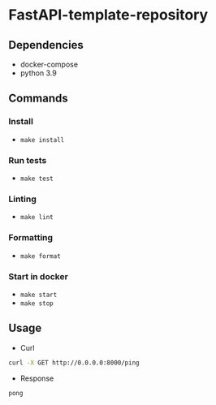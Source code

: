 # FastAPI-template-repository

## Dependencies
- docker-compose
- python 3.9

## Commands
### Install
- `make install`

### Run tests
- `make test`
### Linting
- `make lint`

### Formatting
- `make format`

### Start in docker
- `make start`
- `make stop`


## Usage

- Curl
```bash
curl -X GET http://0.0.0.0:8000/ping
```

- Response

```bash
pong
```
